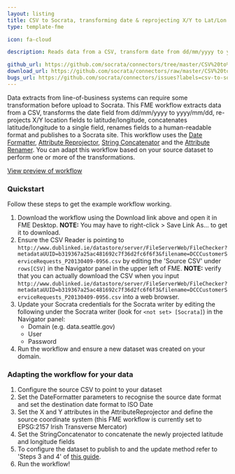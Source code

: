 ```yaml
---
layout: listing
title: CSV to Socrata, transforming date & reprojecting X/Y to Lat/Lon
type: template-fme

icon: fa-cloud

description: Reads data from a CSV, transform date from dd/mm/yyyy to yyyy/mm/dd, reproject X/Y to Lat/Lon and publish the result as a Socrata.

github_url: https://github.com/socrata/connectors/tree/master/CSV%20to%20Socrata%20with%20Transformations
download_url: https://github.com/socrata/connectors/raw/master/CSV%20to%20Socrata%20with%20Transformations/fme-dateformat-xy-to-latlon.fmwt
bugs_url: https://github.com/socrata/connectors/issues?labels=csv-to-socrata-with-transformations&state=open
---
```


Data extracts from line-of-business systems can require some transformation before upload to Socrata. This FME workflow extracts data from a CSV, transforms the date field from dd/mm/yyyy to yyyy/mm/dd, re-projects X/Y location fields to latitude/longitude, concatenates latitude/longitude to a single field, renames fields to a human-readable format and publishes to a Socrata site. This workflow uses the [Date Formatter](http://docs.safe.com/fme/html/FME_Transformers/FME_Transformers.htm#Transformers/dateformatter.htm), [Attribute Reprojector](http://docs.safe.com/fme/html/FME_Transformers/FME_Transformers.htm#Transformers/attributereprojector.htm), [String Concatenator](http://docs.safe.com/fme/html/FME_Transformers/FME_Transformers.htm#Transformers/stringconcatenator.htm) and the [Attribute Renamer](http://docs.safe.com/fme/html/FME_Transformers/FME_Transformers.htm#Transformers/attributerenamer.htm). You can adapt this workflow based on your source dataset to perform one or more of the transformations.

[View preview of workflow](https://github.com/socrata/connectors/raw/master/CSV%20to%20Socrata%20with%20Transformations/img/csv_to_socrata_preview.png)

### Quickstart

Follow these steps to get the example workflow working.

1. Download the workflow using the Download link above and open it in FME Desktop. **NOTE:** You may have to right-click > Save Link As... to get it to download. 
2. Ensure the CSV Reader is pointing to `http://www.dublinked.ie/datastore/server/FileServerWeb/FileChecker?metadataUUID=b319367a25ac481692c7f36d2fc6f6f3&filename=DCCCustomerServiceRequests_P20130409-0956.csv` by editing the 'Source CSV' under `rows[CSV]` in the Navigator panel in the upper left of FME.
**NOTE:** verify that you can actually download the CSV when you input `http://www.dublinked.ie/datastore/server/FileServerWeb/FileChecker?metadataUUID=b319367a25ac481692c7f36d2fc6f6f3&filename=DCCCustomerServiceRequests_P20130409-0956.csv` into a web browser. 
2. Update your Socrata credentials for the Socrata writer by editing the following under the Socrata writer (look for `<not set> [Socrata]`) in the Navigator panel:
    - Domain (e.g. data.seattle.gov)
    - User
    - Password
3. Run the workflow and ensure a new dataset was created on your domain.


### Adapting the workflow for your data

1. Configure the source CSV to point to your dataset
2. Set the DateFormatter parameters to recognise the source date format and set the destination date format to ISO Date
3. Set the X and Y attributes in the AttributeReprojector and define the source coordinate system (this FME workflow is currently set to EPSG:2157 Irish Transverse Mercator)
4. Set the StringConcatenator to concatenate the newly projected latitude and longitude fields
5. To configure the dataset to publish to and the update method refer to 'Steps 3 and 4' of [this guide](http://dev.socrata.com/publishers/examples/fme-socrata-writer.html#setting-up-the-workflow-in-fme-desktop).
6. Run the workflow!
